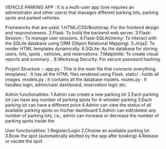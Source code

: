 VEHICLE PARKING APP : It is a multi-user app (one requires an administrator and other users) that manages different parking lots, parking spots and parked vehicles.

Frameworks that are used:
1.HTML/CSS/Bootstrap: For the frontend design and responsiveness.
2.Flask: To build the backend web server.
3.Flask-Session : To manage user sessions.
4.Flask-SQLAlchemy: To interact with the SQLite database using ORM (Object Relational
Mapping).
5.Jinja2: To render HTML templates dynamically.
6.SQLite: As the database for storing users, lots, spots , vehicles, and reservations.
7.Matplotlib: To create visual reports and summary. .
8.Werkzeug Security: For secure password hashing.

Project Structure :-
app.py : This is the main file that connects everything.
templates/ : It has all the HTML files rendered using Flask.
static/ : holds all images.
models.py : It contains all the database models.
routes.py : It handles login, admin/user dashboard, reservation logic etc. 

Admin functionalities:
1.Admin can create a new parking lot
2.Each parking lot can have any number of parking spots for 4-wheeler parking
3.Each parking lot can have a different price
4.Admin can view the status of all available parking spots on his/her dashboard
5.Admin can edit/delete any number of parking lots, i.e., admin can increase or decrease the number of parking spots inside the 

User functionalities:
1.Register/Login
2.Choose an available parking lot
3.Book the spot (automatically allotted by the app after booking)
4.Release or vacate the spot
